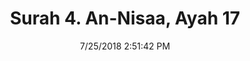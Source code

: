 ---
title       : "Surah 4. An-Nisaa, Ayah 17"
date        : 7/25/2018 2:51:42 PM
draft       : false
type        : "quran"
layout      : "compare"
BookCode    : "CMP"
SurahNumber : "4"
AyahNumber  : "17"
TotalAyah   : "176"
---